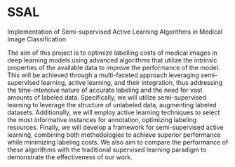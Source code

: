 # SSAL
Implementation of Semi-supervised Active Learning Algorithms in Medical Image Classification

The aim of this project is to optimize labelling costs of medical images in deep learning models using advanced algorithms that utilize the intrinsic properties of the available data to improve the performance of the model. This will be achieved through a multi-faceted approach leveraging semi-supervised learning, active learning, and their integration, thus addressing the time-intensive nature of accurate labeling and the need for vast amounts of labeled data. Specifically, we will utilize semi-supervised learning to leverage the structure of unlabeled data, augmenting labeled datasets. Additionally, we will employ active learning techniques to select the most informative instances for annotation, optimizing labeling resources. Finally, we will develop a framework for semi-supervised active learning, combining both methodologies to achieve superior performance while minimizing labeling costs. We also aim to compare the performance of these algorithms with the traditional supervised learning paradigm to demonstrate the effectiveness of our work.

